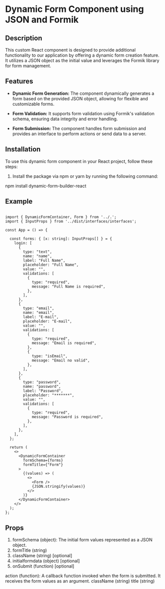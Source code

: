 # Dynamic Form Component using JSON and Formik

## Description
This custom React component is designed to provide additional functionality to our application by offering a dynamic form creation feature. It utilizes a JSON object as the initial value and leverages the Formik library for form management.

## Features

- **Dynamic Form Generation:** The component dynamically generates a form based on the provided JSON object, allowing for flexible and customizable forms.

- **Form Validation:** It supports form validation using Formik's validation schema, ensuring data integrity and error handling.

- **Form Submission:** The component handles form submission and provides an interface to perform actions or send data to a server.

## Installation
To use this dynamic form component in your React project, follow these steps:

1. Install the package via npm or yarn by running the following command:

npm install dynamic-form-builder-react

## Example
```

import { DynamicFormContainer, Form } from '../.';
import { InputProps } from '../dist/interfaces/interfaces';

const App = () => {

  const forms: { [x: string]: InputProps[] } = {
    login: [
      {
        type: "text",
        name: "name",
        label: "Full Name",
        placeholder: "Full Name",
        value: "",
        validations: [
          {
            type: "required",
            message: "Full Name is required",
          },
        ],
      },
      {
        type: "email",
        name: "email",
        label: "E-mail",
        placeholder: "E-mail",
        value: "",
        validations: [
          {
            type: "required",
            message: "Email is required",
          },
          {
            type: "isEmail",
            message: "Email no valid",
          },
        ],
      },
      {
        type: "password",
        name: "password",
        label: "Password",
        placeholder: "*******",
        value: "",
        validations: [
          {
            type: "required",
            message: "Password is required",
          },
        ],
      },
    ],
  };

  return (
    <>
      <DynamicFormContainer
        formSchema={forms}
        formTitle={"Form"}
      >
        {(values) => (
          <>
            <Form />
            {JSON.stringify(values)}
          </>
        )}
      </DynamicFormContainer>
    </>
  );
};

```


## Props
1. formSchema (object): The initial form values represented as a JSON object.
2. formTitle (string) 
3. className (string) [optional]
4. initialformdata (object) [optional]
5. onSubmit (function) [optional]

action (function): A callback function invoked when the form is submitted. It receives the form values as an argument.
className (string)
title (string)